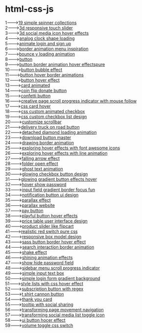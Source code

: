 # html-css-js
1---><a href="https://hawanbeats.github.io/html-css-js/19%20simple%20spinner%20collections/">19 simple spinner collections</a>
<br>
2---><a href="https://hawanbeats.github.io/html-css-js/3d%20responsive%20touch%20slider/">3d responsive touch slider</a>
<br>
3---><a href="https://hawanbeats.github.io/html-css-js/3d%20social%20media%20icon%20hover%20effects/">3d social media icon hover effects</a>
<br>
4---><a href="https://hawanbeats.github.io/html-css-js/analog%20clock%20shape%20loading/">analog clock shape loading</a>
<br>
5---><a href="https://hawanbeats.github.io/html-css-js/animate%20login%20and%20sign%20up/">animate login and sign up</a>
<br>
6---><a href="https://hawanbeats.github.io/html-css-js/border%20animation%20menu%20inspiration/">border animation menu inspiration</a>
<br>
7---><a href="https://hawanbeats.github.io/html-css-js/bounce%20y%20loading%20animation/">bounce y loading animation</a>
<br>
8---><a href="https://hawanbeats.github.io/html-css-js/button/">button</a>
<br>
9---><a href="https://hawanbeats.github.io/html-css-js/button%20border%20animation%20on%20hover%20effectspure/">button border animation hover effectspure</a>
<br>
10---><a href="https://hawanbeats.github.io/html-css-js/button%20bubble%20effect/">button bubble effect</a>
<br>
11---><a href="https://hawanbeats.github.io/html-css-js/button%20hover%20border%20animations/">button hover border animations</a>
<br>
12---><a href="https://hawanbeats.github.io/html-css-js/button%20hover%20effect/">button hover effect</a>
<br>
13---><a href="https://hawanbeats.github.io/html-css-js/card%20animated/">card animated</a>
<br>
14---><a href="https://hawanbeats.github.io/html-css-js/coin%20flip%20donate%20button/">coin flip donate button</a>
<br>
15---><a href="https://hawanbeats.github.io/html-css-js/confetti%20button/">confetti button</a>
<br>
16---><a href="https://hawanbeats.github.io/html-css-js/creative%20page%20scroll%20progress%20indicator%20with%20mouse%20follow/">creative page scroll progress indicator with mouse follow</a>
<br>
17---><a href="https://hawanbeats.github.io/html-css-js/css%20card%20hover/">css card hover</a>
<br>
18---><a href="https://hawanbeats.github.io/html-css-js/css%20custom%20animated%20checkbox/">css custom animated checkbox</a>
<br>
19---><a href="https://hawanbeats.github.io/html-css-js/css%20custom%20checkbox%20list%20design/">css custom checkbox list design</a>
<br>
20---><a href="https://hawanbeats.github.io/html-css-js/customize%20scrollbar/">customize scrollbar</a>
<br>
21---><a href="https://hawanbeats.github.io/html-css-js/delivery%20truck%20on%20road%20button/">delivery truck on road button</a>
<br>
22---><a href="https://hawanbeats.github.io/html-css-js/detached%20diamond%20loading%20animation/">detached diamond loading animation</a>
<br>
23---><a href="https://hawanbeats.github.io/html-css-js/download-button-master/">download button master</a>
<br>
24---><a href="https://hawanbeats.github.io/html-css-js/drawing%20border%20animation/">drawing border animation</a>
<br>
25---><a href="https://hawanbeats.github.io/html-css-js/exploring%20hover%20effects%20with%20font%20awesome%20icons/">exploring hover effects with font awesome icons</a>
<br>
26---><a href="https://hawanbeats.github.io/html-css-js/exploring%20hover%20effects%20with%20line%20animation/">exploring hover effects with line animation</a>
<br>
27---><a href="https://hawanbeats.github.io/html-css-js/falling%20arrow%20effect/">falling arrow effect</a>
<br>
28---><a href="https://hawanbeats.github.io/html-css-js/folder%20open%20effect/">folder open effect</a>
<br>
29---><a href="https://hawanbeats.github.io/html-css-js/ghost%20text%20animation/">ghost text animation</a>
<br>
30---><a href="https://hawanbeats.github.io/html-css-js/glowing%20checkbox%20button%20design/">glowing checkbox button design</a>
<br>
31---><a href="https://hawanbeats.github.io/html-css-js/glowing%20gradient%20button%20effects%20on%20hover/">glowing gradient button effects hover</a>
<br>
32---><a href="https://hawanbeats.github.io/html-css-js/hover%20show%20password/">hover show password</a>
<br>
33---><a href="https://hawanbeats.github.io/html-css-js/input%20field%20gradient%20border%20focus%20fun/">input field gradient border focus fun</a>
<br>
34---><a href="https://hawanbeats.github.io/html-css-js/notification%20button%20ui%20design/">notification button ui design</a>
<br>
35---><a href="https://hawanbeats.github.io/html-css-js/parallax%20effect/">parallax effect</a>
<br>
36---><a href="https://hawanbeats.github.io/html-css-js/parallax%20website/">parallax website</a>
<br>
37---><a href="https://hawanbeats.github.io/html-css-js/pay%20button/">pay button</a>
<br>
38---><a href="https://hawanbeats.github.io/html-css-js/playful%20button%20hover%20effects/">playful button hover effects</a>
<br>
39---><a href="https://hawanbeats.github.io/html-css-js/price%20table%20user%20interface%20design/">price table user interface design</a>
<br>
40---><a href="https://hawanbeats.github.io/html-css-js/product%20slider%20like%20flipcart/">product slider like flipcart</a>
<br>
41---><a href="https://hawanbeats.github.io/html-css-js/realistic%20red%20switch%20pure%20css/">realistic red switch pure css</a>
<br>
42---><a href="https://hawanbeats.github.io/html-css-js/responsive%20box%20model%20design/">responsive box model design</a>
<br>
43---><a href="https://hawanbeats.github.io/html-css-js/sass%20button%20border%20hover%20effect/">sass button border hover effect</a>
<br>
44---><a href="https://hawanbeats.github.io/html-css-js/search%20interaction%20border%20animation/">search interaction border animation</a>
<br>
45---><a href="https://hawanbeats.github.io/html-css-js/shake%20effect/">shake effect</a>
<br>
46---><a href="https://hawanbeats.github.io/html-css-js/shining%20text%20animation%20effects/">shining animation effects</a>
<br>
47---><a href="https://hawanbeats.github.io/html-css-js/show%20hide%20password%20field/">show hide password field</a>
<br>
48---><a href="https://hawanbeats.github.io/html-css-js/sidebar%20menu%20scroll%20progress%20indicator/">sidebar menu scroll progress indicator</a>
<br>
49---><a href="https://hawanbeats.github.io/html-css-js/simple%20input%20text%20box/">simple input text box</a>
<br>
50---><a href="https://hawanbeats.github.io/html-css-js/simple%20login%20form%20gradient%20background/">simple login form gradient background</a>
<br>
51---><a href="https://hawanbeats.github.io/html-css-js/style%20lists%20with%20css%20hover%20effect/">style lists with css hover effect</a>
<br> 
52---><a href="https://hawanbeats.github.io/html-css-js/subscription%20button%20with%20regex/">subscription button with regex</a>
<br>
53---><a href="https://hawanbeats.github.io/html-css-js/t%20shirt%20cannon%20button/">t shirt cannon button</a>
<br>
54---><a href="https://hawanbeats.github.io/html-css-js/thank%20you%20card/">thank you card</a>
<br>
55---><a href="https://hawanbeats.github.io/html-css-js/tooltip%20with%20social%20sharing/">tooltip with social sharing</a>
<br>
56---><a href="https://hawanbeats.github.io/html-css-js/transforming%20page%20movement%20navigation/">transforming page movement navigation</a>
<br>
57---><a href="https://hawanbeats.github.io/html-css-js/transforming%20social%20media%20list%20toggle%20icon/">transforming social media list toggle icon</a>
<br>
58---><a href="https://hawanbeats.github.io/html-css-js/ui%20button%20hover%20effect/">ui button hocer effect</a>
<br>
59---><a href="https://hawanbeats.github.io/html-css-js/volume%20toggle%20css%20switch/">volume toggle css switch</a>
